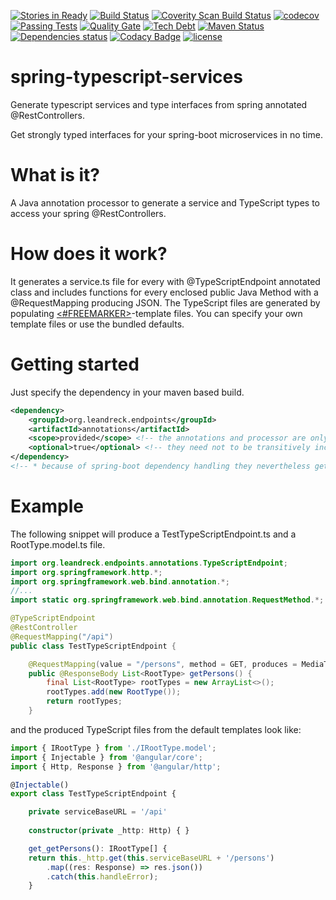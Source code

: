 [![Stories in Ready](https://badge.waffle.io/mkowalzik/spring-typescript-services.png?label=ready&title=Ready)](https://waffle.io/mkowalzik/spring-typescript-services)
[![Build Status][travisbadge img]][travisbadge]
[![Coverity Scan Build Status][coveritybadge img]][coveritybadge]
[![codecov][codecov img]][codecov]
[![Passing Tests][sonar tests img]][sonar tests]
[![Quality Gate][sonar quality img]][sonar quality]
[![Tech Debt][sonar tech img]][sonar tech]
[![Maven Status][mavenbadge img]][mavenbadge]
[![Dependencies status][versioneye img]][versioneye]
[![Codacy Badge][codacy img]][codacy]
[![license][license img]][license]

# spring-typescript-services
Generate typescript services and type interfaces from spring annotated @RestControllers.

Get strongly typed interfaces for your spring-boot microservices in no time.

# What is it?
A Java annotation processor to generate a service and TypeScript types to access your spring @RestControllers.

# How does it work?
It generates a service.ts file for every with @TypeScriptEndpoint annotated class and includes functions 
for every enclosed public Java Method with a @RequestMapping producing JSON.
The TypeScript files are generated by populating [<#FREEMARKER>][freemarker]-template files. 
You can specify your own template files or use the bundled defaults.

# Getting started
Just specify the dependency in your maven based build.

```xml
<dependency>
    <groupId>org.leandreck.endpoints</groupId>
    <artifactId>annotations</artifactId>
    <scope>provided</scope> <!-- the annotations and processor are only needed at compile time -->
    <optional>true</optional> <!-- they need not to be transitively included in dependent artifacts -->
</dependency>
<!-- * because of spring-boot dependency handling they nevertheless get included in fat jars -->
```

# Example
The following snippet will produce a TestTypeScriptEndpoint.ts and a RootType.model.ts file.
```java
import org.leandreck.endpoints.annotations.TypeScriptEndpoint;
import org.springframework.http.*;
import org.springframework.web.bind.annotation.*;
//...
import static org.springframework.web.bind.annotation.RequestMethod.*;

@TypeScriptEndpoint
@RestController
@RequestMapping("/api")
public class TestTypeScriptEndpoint {

    @RequestMapping(value = "/persons", method = GET, produces = MediaType.APPLICATION_JSON_VALUE)
    public @ResponseBody List<RootType> getPersons() {
        final List<RootType> rootTypes = new ArrayList<>();
        rootTypes.add(new RootType());
        return rootTypes;
    }
```
and the produced TypeScript files from the default templates look like:

```typescript
import { IRootType } from './IRootType.model';
import { Injectable } from '@angular/core';
import { Http, Response } from '@angular/http';

@Injectable()
export class TestTypeScriptEndpoint {

    private serviceBaseURL = '/api'
    
    constructor(private _http: Http) { }

    get_getPersons(): IRootType[] {
    return this._http.get(this.serviceBaseURL + '/persons')
        .map((res: Response) => res.json())
        .catch(this.handleError);
    }
```

[freemarker]: http://freemarker.org/

[travisbadge]:https://travis-ci.org/leandreck/spring-typescript-services
[travisbadge img]:https://travis-ci.org/leandreck/spring-typescript-services.svg?branch=master

[coveritybadge]:https://scan.coverity.com/projects/mkowalzik-spring-typescript-services
[coveritybadge img]:https://scan.coverity.com/projects/10040/badge.svg

[sonar quality]:https://sonarqube.com/overview?id=org.leandreck.endpoints%3Aparent
[sonar quality img]:https://sonarqube.com/api/badges/gate?key=org.leandreck.endpoints:parent

[sonar tech]:https://sonarqube.com/overview?id=org.leandreck.endpoints%3Aparent
[sonar tech img]:https://img.shields.io/sonar/http/sonarqube.com/org.leandreck.endpoints:parent/tech_debt.svg?label=tech%20debt

[sonar tests]:https://sonarqube.com/component_measures/metric/tests/list?id=org.leandreck.endpoints%3Aparent
[sonar tests img]:https://img.shields.io/sonar/http/sonarqube.com/org.leandreck.endpoints:parent/test_success_density.svg?label=passing%20tests%20%

[mavenbadge]:http://search.maven.org/#search%7Cga%7C1%7Cg%3A%22org.leandreck.endpoints%22%20AND%20a%3A%22annotations%22
[mavenbadge img]:https://maven-badges.herokuapp.com/maven-central/org.leandreck.endpoints/annotations/badge.svg

[versioneye]:https://www.versioneye.com/user/projects/57c73c6986473900166cd1a2
[versioneye img]:https://www.versioneye.com/user/projects/57c73c6986473900166cd1a2/badge.svg

[license]:LICENSE
[license img]:https://img.shields.io/badge/License-Apache%202-blue.svg

[codecov]:https://codecov.io/gh/leandreck/spring-typescript-services
[codecov img]:https://codecov.io/gh/leandreck/spring-typescript-services/branch/master/graph/badge.svg

[codacy]:https://www.codacy.com/app/leandreck/leandreck-github-io?utm_source=github.com&amp;utm_medium=referral&amp;utm_content=leandreck/leandreck.github.io&amp;utm_campaign=Badge_Grade
[codacy img]:https://api.codacy.com/project/badge/Grade/e8f2e4f620eb48c28de45bd47f3754de